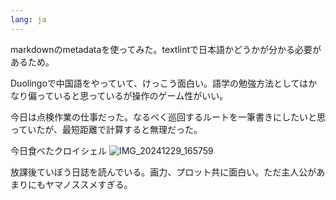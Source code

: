 ```yaml
---
lang: ja
---
```


markdownのmetadataを使ってみた。textlintで日本語かどうかが分かる必要があるため。

Duolingoで中国語をやっていて、けっこう面白い。語学の勉強方法としてはかなり偏っていると思っているが操作のゲーム性がいい。

今日は点検作業の仕事だった。なるべく巡回するルートを一筆書きにしたいと思っていたが、最短距離で計算すると無理だった。

今日食べたクロイシェル
![IMG_20241229_165759](https://github.com/user-attachments/assets/635d015c-1d1f-4963-8e1b-bd0bbd2946d4)

放課後ていぼう日誌を読んでいる。画力、プロット共に面白い。ただ主人公があまりにもヤマノススメすぎる。
